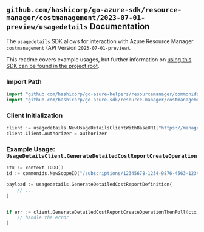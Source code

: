 
## `github.com/hashicorp/go-azure-sdk/resource-manager/costmanagement/2023-07-01-preview/usagedetails` Documentation

The `usagedetails` SDK allows for interaction with Azure Resource Manager `costmanagement` (API Version `2023-07-01-preview`).

This readme covers example usages, but further information on [using this SDK can be found in the project root](https://github.com/hashicorp/go-azure-sdk/tree/main/docs).

### Import Path

```go
import "github.com/hashicorp/go-azure-helpers/resourcemanager/commonids"
import "github.com/hashicorp/go-azure-sdk/resource-manager/costmanagement/2023-07-01-preview/usagedetails"
```


### Client Initialization

```go
client := usagedetails.NewUsageDetailsClientWithBaseURI("https://management.azure.com")
client.Client.Authorizer = authorizer
```


### Example Usage: `UsageDetailsClient.GenerateDetailedCostReportCreateOperation`

```go
ctx := context.TODO()
id := commonids.NewScopeID("/subscriptions/12345678-1234-9876-4563-123456789012/resourceGroups/some-resource-group")

payload := usagedetails.GenerateDetailedCostReportDefinition{
	// ...
}


if err := client.GenerateDetailedCostReportCreateOperationThenPoll(ctx, id, payload); err != nil {
	// handle the error
}
```
